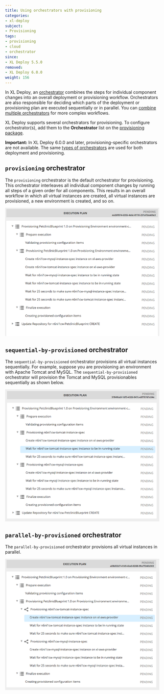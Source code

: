 ```yaml
---
title: Using orchestrators with provisioning
categories:
- xl-deploy
subject:
- Provisioning
tags:
- provisioning
- cloud
- orchestrator
since:
- XL Deploy 5.5.0
removed:
- XL Deploy 6.0.0
weight: 156
---
```


In XL Deploy, an [orchestrator](/xl-deploy/concept/types-of-orchestrators-in-xl-deploy.html) combines the steps for individual component changes into an overall deployment or provisioning workflow. Orchestrators are also responsible for deciding which parts of the deployment or provisioning plan are executed sequentially or in parallel. You can [combine multiple orchestrators](/xl-deploy/concept/combining-multiple-orchestrators.html) for more complex workflows.

XL Deploy supports several orchestrators for provisioning. To configure orchestrator(s), add them to the **Orchestrator** list on the [provisioning package](/xl-deploy/how-to/create-a-provisioning-package.html).

**Important:** In XL Deploy 6.0.0 and later, provisioning-specific orchestrators are not available. The same [types of orchestrators](/xl-deploy/concept/types-of-orchestrators-in-xl-deploy.html) are used for both deployment and provisioning.

## `provisioning` orchestrator

The `provisioning` orchestrator is the default orchestrator for provisioning. This orchestrator interleaves all individual component changes by running all steps of a given order for all components. This results in an overall workflow in which all virtual instances are created, all virtual instances are provisioned, a new environment is created, and so on.

![provisioning orchestrator](images/provisioning/default-provisioning-orchestrator.png)

## `sequential-by-provisioned` orchestrator

The `sequential-by-provisioned` orchestrator provisions all virtual instances sequentially. For example, suppose you are provisioning an environment with Apache Tomcat and MySQL. The `sequential-by-provisioned` orchestrator will provision the Tomcat and MySQL provisionables sequentially as shown below.

![sequential-by-provisioned orchestrator](images/provisioning/sequential-by-provisioned-orchestrator.png)

## `parallel-by-provisioned` orchestrator

The `parallel-by-provisioned` orchestrator provisions all virtual instances in parallel.

![parallel-by-provisioned orchestrator](images/provisioning/parallel-by-provisioned-orchestrator.png)
